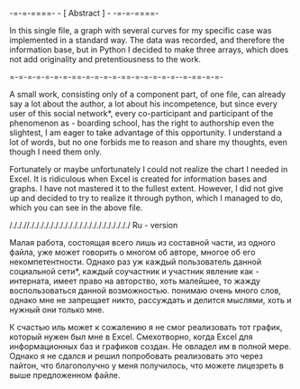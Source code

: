 -=-=-====- - [ Abstract ] - -=-=-====-

In this single file, a graph with several curves for my specific case was implemented in a standard way.
The data was recorded, and therefore the information base, but in Python I decided to make three arrays, 
which does not add originality and pretentiousness to the work. 

=-=-=-=-=-=-=-==-=-=-=-=-==-=-=-=-=-=--=-==-=-=-

A small work, consisting only of a component part, of one file, can already say a lot about the author, a lot about his incompetence, 
but since every user of this social network*, every co-participant and participant of the phenomenon as - boarding school, 
has the right to authorship even the slightest, I am eager to take advantage of this opportunity. 
I understand a lot of words, but no one forbids me to reason and share my thoughts, even though I need them only.

Fortunately or maybe unfortunately I could not realize the chart I needed in Excel. 
It is ridiculous when Excel is created for information bases and graphs.
I have not mastered it to the fullest extent. 
However, I did not give up and decided to try to realize it through python, which I managed to do, which you can see in the above file. 

/./././/./././././././././././././././././././././
Ru - version 

Малая работа, состоящая всего лишь из составной части, из одного файла, уже может говорить о многом об авторе, многое об его некомпетентности.
Однако раз уж каждый пользователь данной социальной сети*, каждый соучастник и участник явление как - интерната, имеет право на авторство, хоть малейшее,
то жажду воспользоваться данной возможностью. 
понимаю очень много слов, однако мне не запрещает никто, рассуждать и делится мыслями, хоть и нужный они только мне.

К счастью иль может к сожалению я не смог реализовать тот график, который нужен был мне в Excel. 
Смехотворно, когда Excel  для информационных баз и графиков создан. Не овладел им в полной мере.
Однако я не сдался и решил попробовать реализовать это через пайтон, что благополучно у меня получилось, что можете лицезреть в выше предложенном файле. 

